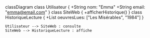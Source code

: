 classDiagram
    class Utilisateur {
      +String nom: "Emma"
      +String email: "emma@email.com"
    }
    class SiteWeb {
      +afficherHistorique()
    }
    class HistoriqueLecture {
      +List oeuvresLues: ["Les Misérables", "1984"]
    }

    Utilisateur --> SiteWeb : consulte
    SiteWeb --> HistoriqueLecture : affiche
